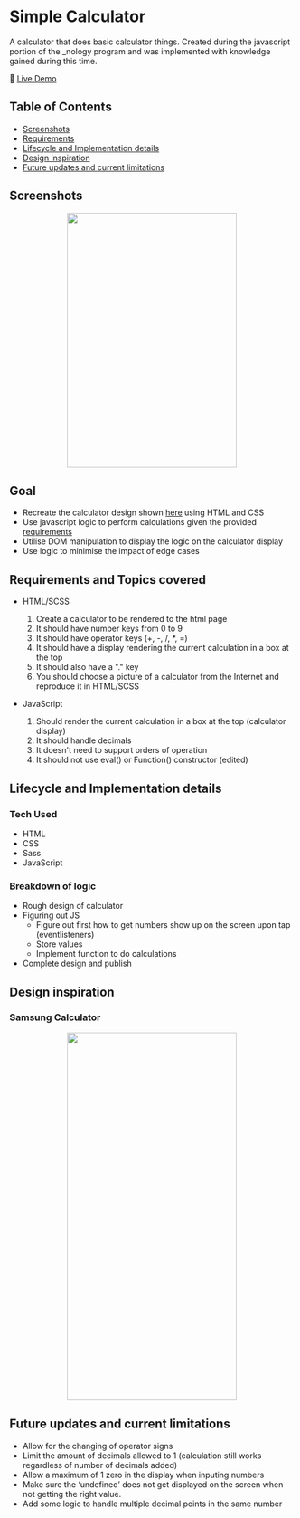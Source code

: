 # Simple Calculator

A calculator that does basic calculator things. Created during the javascript portion of the \_nology program and was implemented with knowledge gained during this time.

🔗 [Live Demo](https://erikryan-s.github.io/calculator/)

## Table of Contents

-   [Screenshots](#screenshots)
-   [Requirements](#requirements-and-topics-covered)
-   [Lifecycle and Implementation details](#lifecycle-and-implementation-details)
-   [Design inspiration](#design-inspiration)
-   [Future updates and current limitations](#future-updates-and-current-limitations)

## Screenshots

<p align="center">
    <img src="https://i.gyazo.com/7ca5867f8910a9c26399a55dd4a9b555.png" width="300" height="450">
</p>

## Goal

-   Recreate the calculator design shown [here](#samsung-calculator) using HTML and CSS
-   Use javascript logic to perform calculations given the provided [requirements](#requirements-and-topics-covered)
-   Utilise DOM manipulation to display the logic on the calculator display
-   Use logic to minimise the impact of edge cases

## Requirements and Topics covered

-   HTML/SCSS

    1. Create a calculator to be rendered to the html page
    2. It should have number keys from 0 to 9
    3. It should have operator keys (+, -, /, \*, =)
    4. It should have a display rendering the current calculation in a box at the top
    5. It should also have a "." key
    6. You should choose a picture of a calculator from the Internet and reproduce it in HTML/SCSS

-   JavaScript

    1. Should render the current calculation in a box at the top (calculator display)
    2. It should handle decimals
    3. It doesn't need to support orders of operation
    4. It should not use eval() or Function() constructor (edited)

## Lifecycle and Implementation details

### Tech Used

-   HTML
-   CSS
-   Sass
-   JavaScript

### Breakdown of logic

-   Rough design of calculator
-   Figuring out JS
    -   Figure out first how to get numbers show up on the screen upon tap (eventlisteners)
    -   Store values
    -   Implement function to do calculations
-   Complete design and publish

## Design inspiration

### Samsung Calculator

<p align="center">
    <img src="https://i.gyazo.com/e840e9209adbc000cd5df36a040fa1f0.png" width="300" height="650">
</p>

## Future updates and current limitations

-   Allow for the changing of operator signs
-   Limit the amount of decimals allowed to 1 (calculation still works regardless of number of decimals added)
-   Allow a maximum of 1 zero in the display when inputing numbers
-   Make sure the ‘undefined’ does not get displayed on the screen when not getting the right value.
-   Add some logic to handle multiple decimal points in the same number
